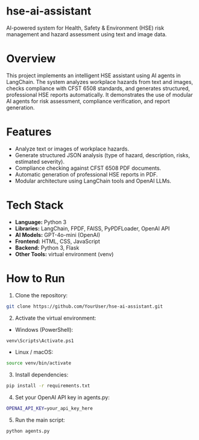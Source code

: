 # hse-ai-assistant
AI-powered system for Health, Safety &amp; Environment (HSE) risk management and hazard assessment using text and image data.

# Overview 
This project implements an intelligent HSE assistant using AI agents in LangChain. The system analyzes workplace hazards from text and images, checks compliance with CFST 6508 standards, and generates structured, professional HSE reports automatically. It demonstrates the use of modular AI agents for risk assessment, compliance verification, and report generation.

# Features
- Analyze text or images of workplace hazards.
- Generate structured JSON analysis (type of hazard, description, risks, estimated severity).
- Compliance checking against CFST 6508 PDF documents.
- Automatic generation of professional HSE reports in PDF.
- Modular architecture using LangChain tools and OpenAI LLMs.

# Tech Stack
- **Language:** Python 3
- **Libraries:** LangChain, FPDF, FAISS, PyPDFLoader, OpenAI API
- **AI Models:** GPT-4o-mini (OpenAI)
- **Frontend:** HTML, CSS, JavaScript  
- **Backend:** Python 3, Flask 
- **Other Tools:** virtual environment (venv)

# How to Run
1. Clone the repository:
```bash
git clone https://github.com/YourUser/hse-ai-assistant.git 
```
2. Activate the virtual environment:
- Windows (PowerShell):
```bash
venv\Scripts\Activate.ps1
```
- Linux / macOS:
```bash
source venv/bin/activate
```

3. Install dependencies:
```bash
pip install -r requirements.txt
```

4. Set your OpenAI API key in agents.py:
```bash
OPENAI_API_KEY=your_api_key_here
```

5. Run the main script:
```bash
python agents.py
```

